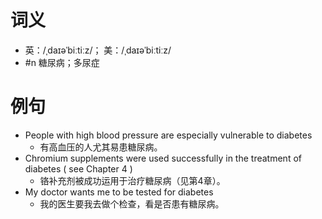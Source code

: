 # 词义
- 英：/ˌdaɪəˈbiːtiːz/； 美：/ˌdaɪəˈbiːtiːz/
- #n 糖尿病；多尿症
# 例句
- People with high blood pressure are especially vulnerable to diabetes
	- 有高血压的人尤其易患糖尿病。
- Chromium supplements were used successfully in the treatment of diabetes ( see Chapter 4 )
	- 铬补充剂被成功运用于治疗糖尿病（见第4章）。
- My doctor wants me to be tested for diabetes
	- 我的医生要我去做个检查，看是否患有糖尿病。
